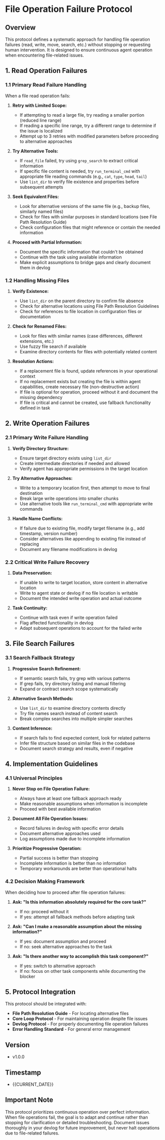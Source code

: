 # File Operation Failure Protocol

## Overview

This protocol defines a systematic approach for handling file operation failures (read, write, move, search, etc.) without stopping or requesting human intervention. It is designed to ensure continuous agent operation when encountering file-related issues.

## 1. Read Operation Failures

### 1.1 Primary Read Failure Handling
When a file read operation fails:

1. **Retry with Limited Scope:**
   - If attempting to read a large file, try reading a smaller portion (reduced line range)
   - If reading a specific line range, try a different range to determine if the issue is localized
   - Attempt up to 3 retries with modified parameters before proceeding to alternative approaches

2. **Try Alternative Tools:**
   - If `read_file` failed, try using `grep_search` to extract critical information
   - If specific file content is needed, try `run_terminal_cmd` with appropriate file reading commands (e.g., `cat`, `type`, `head`, `tail`)
   - Use `list_dir` to verify file existence and properties before subsequent attempts

3. **Seek Equivalent Files:**
   - Look for alternative versions of the same file (e.g., backup files, similarly named files)
   - Check for files with similar purposes in standard locations (see File Path Resolution Guide)
   - Check configuration files that might reference or contain the needed information

4. **Proceed with Partial Information:**
   - Document the specific information that couldn't be obtained
   - Continue with the task using available information
   - Make explicit assumptions to bridge gaps and clearly document them in devlog

### 1.2 Handling Missing Files

1. **Verify Existence:**
   - Use `list_dir` on the parent directory to confirm file absence
   - Check for alternative locations using File Path Resolution Guidelines
   - Check for references to file location in configuration files or documentation

2. **Check for Renamed Files:**
   - Look for files with similar names (case differences, different extensions, etc.)
   - Use fuzzy file search if available
   - Examine directory contents for files with potentially related content

3. **Resolution Actions:**
   - If a replacement file is found, update references in your operational context
   - If no replacement exists but creating the file is within agent capabilities, create necessary file (non-destructive action)
   - If file is optional for operation, proceed without it and document the missing dependency
   - If file is critical and cannot be created, use fallback functionality defined in task

## 2. Write Operation Failures

### 2.1 Primary Write Failure Handling

1. **Verify Directory Structure:**
   - Ensure target directory exists using `list_dir`
   - Create intermediate directories if needed and allowed
   - Verify agent has appropriate permissions in the target location

2. **Try Alternative Approaches:**
   - Write to a temporary location first, then attempt to move to final destination
   - Break large write operations into smaller chunks
   - Use alternative tools like `run_terminal_cmd` with appropriate write commands

3. **Handle Name Conflicts:**
   - If failure due to existing file, modify target filename (e.g., add timestamp, version number)
   - Consider alternatives like appending to existing file instead of replacing
   - Document any filename modifications in devlog

### 2.2 Critical Write Failure Recovery

1. **Data Preservation:**
   - If unable to write to target location, store content in alternative location
   - Write to agent state or devlog if no file location is writable
   - Document the intended write operation and actual outcome

2. **Task Continuity:**
   - Continue with task even if write operation failed
   - Flag affected functionality in devlog
   - Adapt subsequent operations to account for the failed write

## 3. File Search Failures

### 3.1 Search Fallback Strategy

1. **Progressive Search Refinement:**
   - If semantic search fails, try grep with various patterns
   - If grep fails, try directory listing and manual filtering
   - Expand or contract search scope systematically

2. **Alternative Search Methods:**
   - Use `list_dir` to examine directory contents directly
   - Try file names search instead of content search
   - Break complex searches into multiple simpler searches

3. **Content Inference:**
   - If search fails to find expected content, look for related patterns
   - Infer file structure based on similar files in the codebase
   - Document search strategy and results, even if negative

## 4. Implementation Guidelines

### 4.1 Universal Principles

1. **Never Stop on File Operation Failure:**
   - Always have at least one fallback approach ready
   - Make reasonable assumptions when information is incomplete
   - Proceed with best available information

2. **Document All File Operation Issues:**
   - Record failures in devlog with specific error details
   - Document alternative approaches used
   - Log assumptions made due to incomplete information

3. **Prioritize Progressive Operation:**
   - Partial success is better than stopping
   - Incomplete information is better than no information
   - Temporary workarounds are better than operational halts

### 4.2 Decision Making Framework

When deciding how to proceed after file operation failures:

1. **Ask: "Is this information absolutely required for the core task?"**
   - If no: proceed without it
   - If yes: attempt all fallback methods before adapting task

2. **Ask: "Can I make a reasonable assumption about the missing information?"**
   - If yes: document assumption and proceed
   - If no: seek alternative approaches to the task

3. **Ask: "Is there another way to accomplish this task component?"**
   - If yes: switch to alternative approach
   - If no: focus on other task components while documenting the blocker

## 5. Protocol Integration

This protocol should be integrated with:

- **File Path Resolution Guide** - For locating alternative files
- **Core Loop Protocol** - For maintaining operation despite file issues
- **Devlog Protocol** - For properly documenting file operation failures
- **Error Handling Standard** - For general error management

## Version
- v1.0.0

## Timestamp
- {{CURRENT_DATE}}

## Important Note

This protocol prioritizes continuous operation over perfect information. When file operations fail, the goal is to adapt and continue rather than stopping for clarification or detailed troubleshooting. Document issues thoroughly in your devlog for future improvement, but never halt operations due to file-related failures. 